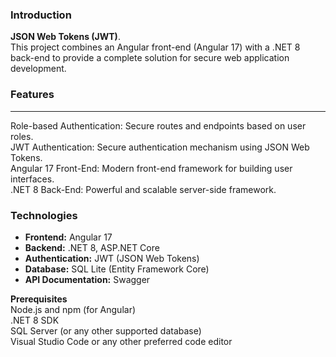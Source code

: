 ### Introduction

<b>JSON Web Tokens (JWT)</b>.<br/> This project combines an Angular front-end (Angular 17) with a .NET 8 back-end to provide a complete solution for secure web application development.

### Features

<hr/>
Role-based Authentication: Secure routes and endpoints based on user roles.<br/>
JWT Authentication: Secure authentication mechanism using JSON Web Tokens.<br/>
Angular 17 Front-End: Modern front-end framework for building user interfaces.<br/>
.NET 8 Back-End: Powerful and scalable server-side framework.

### Technologies

- **Frontend:** Angular 17<br/>
- **Backend:** .NET 8, ASP.NET Core<br/>
- **Authentication:** JWT (JSON Web Tokens)<br/>
- **Database:** SQL Lite (Entity Framework Core)<br/>
- **API Documentation:** Swagger<br/>

**Prerequisites**<br/>
Node.js and npm (for Angular)<br/>
.NET 8 SDK<br/>
SQL Server (or any other supported database)<br/>
Visual Studio Code or any other preferred code editor<br/>

